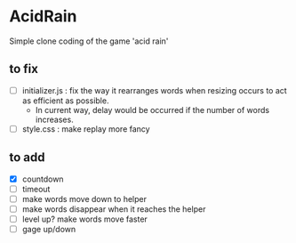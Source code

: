 # AcidRain
Simple clone coding of the game 'acid rain'

## to fix   
- [ ] initializer.js : fix the way it rearranges words when resizing occurs to act as efficient as possible.   
  + In current way, delay would be occurred if the number of words increases.   
- [ ] style.css : make replay more fancy 

## to add   
- [x] countdown   
- [ ] timeout   
- [ ] make words move down to helper   
- [ ] make words disappear when it reaches the helper
- [ ] level up? make words move faster
- [ ] gage up/down 
